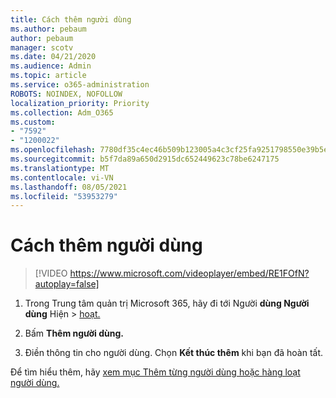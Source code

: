```yaml
---
title: Cách thêm người dùng
ms.author: pebaum
author: pebaum
manager: scotv
ms.date: 04/21/2020
ms.audience: Admin
ms.topic: article
ms.service: o365-administration
ROBOTS: NOINDEX, NOFOLLOW
localization_priority: Priority
ms.collection: Adm_O365
ms.custom:
- "7592"
- "1200022"
ms.openlocfilehash: 7780df35c4ec46b509b123005a4c3cf25fa9251798550e39b5edeb384068ba60
ms.sourcegitcommit: b5f7da89a650d2915dc652449623c78be6247175
ms.translationtype: MT
ms.contentlocale: vi-VN
ms.lasthandoff: 08/05/2021
ms.locfileid: "53953279"
---
```

# <a name="how-to-add-a-user"></a>Cách thêm người dùng

> [!VIDEO https://www.microsoft.com/videoplayer/embed/RE1FOfN?autoplay=false]

1. Trong Trung tâm quản trị Microsoft 365, hãy đi tới Người **dùng Người dùng** Hiện  >  [hoạt.](https://admin.microsoft.com/Adminportal/Home?source=applauncher#/users)

2. Bấm **Thêm người dùng.**

3. Điền thông tin cho người dùng. Chọn **Kết thúc thêm** khi bạn đã hoàn tất.

Để tìm hiểu thêm, hãy [xem mục Thêm từng người dùng hoặc hàng loạt người dùng.](https://docs.microsoft.com/microsoft-365/admin/add-users/add-users)